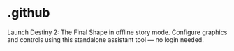 # .github
Launch Destiny 2: The Final Shape in offline story mode. Configure graphics and controls using this standalone assistant tool — no login needed.
